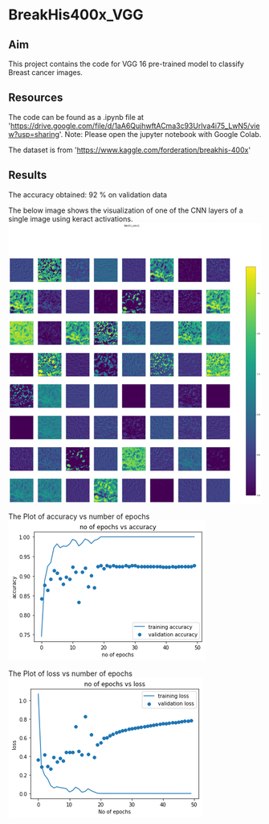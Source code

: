 # BreakHis400x_VGG

## Aim
This project contains the code for VGG 16 pre-trained model to classify Breast cancer images.

## Resources
The code can be found as a .ipynb file at 'https://drive.google.com/file/d/1aA6QujhwftACma3c93Urlva4i75_LwN5/view?usp=sharing'. Note: Please open the jupyter notebook with Google Colab.

The dataset is from 'https://www.kaggle.com/forderation/breakhis-400x'

## Results
The accuracy obtained: 92 % on validation data

The below image shows the visualization of one of the CNN layers of a single image using keract activations.
<img src="https://github.com/venkatramnank/BreakHis400x_VGG/blob/main/Pics/Visualizations.png">

The Plot of accuracy vs number of epochs
<img src="https://github.com/venkatramnank/BreakHis400x_VGG/blob/main/Pics/epoch_accuracy.png">

The Plot of loss vs number of epochs
<img src="https://github.com/venkatramnank/BreakHis400x_VGG/blob/main/Pics/epoch_loss.png">
